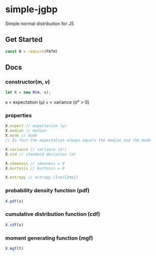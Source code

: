 # simple-jgbp
Simple normal distribution for JS

## Get Started
```js
const N = require(PATH)
```

## Docs
### constructor(m, v)
```js
let X = new N(m, v);
```
`m` = expectation (μ)
`v` = variance (σ² > 0)

### properties
```js
X.expect // expectation (μ)
X.median // median
X.mode // mode
// In fact the expectation always equals the median and the mode

X.variance // variance (σ²)
X.std // standard deviation (σ)

X.skewness // skewness = 0
X.kurtosis // kurtosis = 0

X.entropy // entropy (lnσ√{2πe})
```

### probability density function (pdf)
```js
X.pdf(x)
```

### cumulative distribution function (cdf)
```js
X.cdf(x)
```

### moment generating function (mgf)
```js
X.mgf(t)
```


